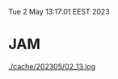Tue  2 May 13:17:01 EEST 2023
# JAM
<a href='./cache/202305/02_13.log'>./cache/202305/02_13.log</a>
